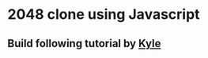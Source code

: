 # 2048 clone using Javascript

## Build following tutorial by [Kyle](https://www.youtube.com/watch?v=wOVEe9eawXc)
